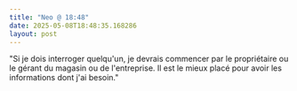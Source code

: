 ```yaml
---
title: "Neo @ 18:48"
date: 2025-05-08T18:48:35.168286
layout: post
---
```


"Si je dois interroger quelqu'un, je devrais commencer par le propriétaire ou le gérant du magasin ou de l'entreprise. Il est le mieux placé pour avoir les informations dont j'ai besoin."